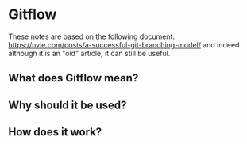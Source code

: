 # Gitflow

These notes are based on the following document: https://nvie.com/posts/a-successful-git-branching-model/ and indeed although it is an "old" article, it can still be useful.

## What does Gitflow mean?

## Why should it be used?

## How does it work?